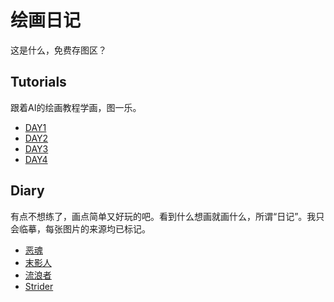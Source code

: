 # 绘画日记

这是什么，免费存图区？

## Tutorials

跟着AI的绘画教程学画，图一乐。

- [DAY1](./days/DAY1.md)
- [DAY2](./days/DAY2.md)
- [DAY3](./days/DAY3.md)
- [DAY4](./days/DAY4.md)

## Diary

有点不想练了，画点简单又好玩的吧。看到什么想画就画什么，所谓“日记”。我只会临摹，每张图片的来源均已标记。

- [恶魂](./diaries/ghast.md)
- [末影人](./diaries/enderman.md)
- [流浪者](./diaries/stray.md)
- [Strider](./diaries/strider.md)